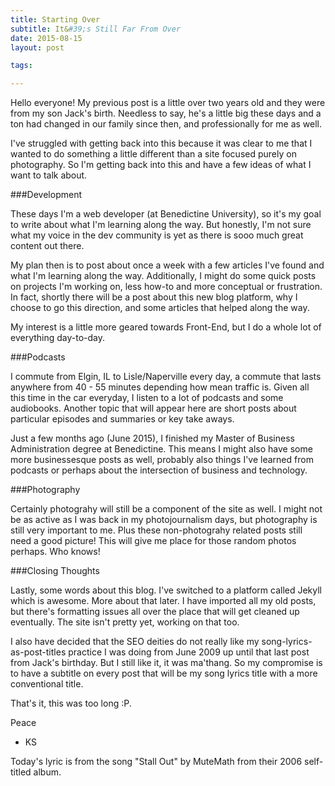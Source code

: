 ```yaml
---
title: Starting Over
subtitle: It&#39;s Still Far From Over
date: 2015-08-15
layout: post

tags: 

---
```


Hello everyone! My previous post is a little over two years old and they were from my son Jack's birth. Needless to say, he's a little big these days and a ton had changed in our family since then, and professionally for me as well. 

I've struggled with getting back into this because it was clear to me that I wanted to do something a little different than a site focused purely on photography. So I'm getting back into this and have a few ideas of what I want to talk about. 

###Development 

These days I'm a web developer (at Benedictine University), so it's my goal to write about what I'm learning along the way. But honestly, I'm not sure what my voice in the dev community is yet as there is sooo much great content out there. 

My plan then is to post about once a week with a few articles I've found and what I'm learning along the way. Additionally, I might do some quick posts on projects I'm working on, less how-to and more conceptual or frustration. In fact, shortly there will be a post about this new blog platform, why I choose to go this direction, and some articles that helped along the way. 

My interest is a little more geared towards Front-End, but I do a whole lot of everything day-to-day. 

###Podcasts

I commute from Elgin, IL to Lisle/Naperville every day, a commute that lasts anywhere from 40 - 55 minutes depending how mean traffic is. Given all this time in the car everyday, I listen to a lot of podcasts and some audiobooks. Another topic that will appear here are short posts about particular episodes and summaries or key take aways. 

Just a few months ago (June 2015), I finished my Master of Business Administration degree at Benedictine. This means I might also have some more businessesque posts as well, probably also things I've learned from podcasts or perhaps about the intersection of business and technology. 

###Photography

Certainly photograhy will still be a component of the site as well. I might not be as active as I was back in my photojournalism days, but photography is still very important to me. Plus these non-photograhy related posts still need a good picture! This will give me place for those random photos perhaps. Who knows!

###Closing Thoughts

Lastly, some words about this blog. I've switched to a platform called Jekyll which is awesome. More about that later. I have imported all my old posts, but there's formatting issues all over the place that will get cleaned up eventually. The site isn't pretty yet, working on that too. 

I also have decided that the SEO deities do not really like my song-lyrics-as-post-titles practice I was doing from June 2009 up until that last post from Jack's birthday. But I still like it, it was ma'thang. So my compromise is to have a subtitle on every post that will be my song lyrics title with a more conventional title. 

That's it, this was too long :P. 

Peace
- KS

Today's lyric is from the song "Stall Out" by MuteMath from their 2006 self-titled album.